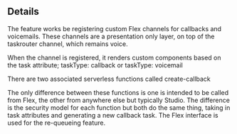 ## Details

The feature works be registering custom Flex channels for callbacks and voicemails. These channels are a presentation only layer, on top of the taskrouter channel, which remains voice.

When the channel is registered, it renders custom components based on the task attribute; taskType: callback or taskType: voicemail

There are two associated serverless functions called create-callback

The only difference between these functions is one is intended to be called from Flex, the other from anywhere else but typically Studio. The difference is the security model for each function but both do the same thing, taking in task attributes and generating a new callback task. The Flex interface is used for the re-queueing feature.
